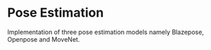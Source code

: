 # Pose Estimation
Implementation of three pose estimation models namely Blazepose, Openpose and MoveNet.

